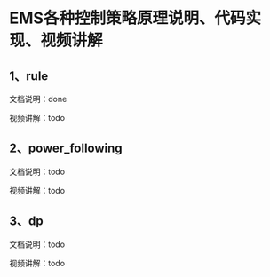 # EMS各种控制策略原理说明、代码实现、视频讲解

## 1、rule
文档说明：done

视频讲解：todo

## 2、power_following
文档说明：todo

视频讲解：todo

## 3、dp
文档说明：todo

视频讲解：todo